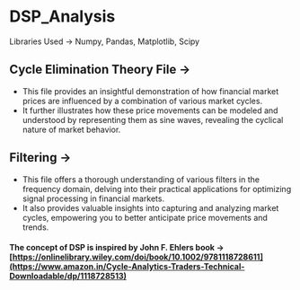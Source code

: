 # DSP_Analysis

Libraries Used -> Numpy, Pandas, Matplotlib, Scipy

## Cycle Elimination Theory File -> 
- This file provides an insightful demonstration of how financial market prices are influenced by a combination of various market cycles. 
- It further illustrates how these price movements can be modeled and understood by representing them as sine waves, revealing the cyclical nature of market behavior.

## Filtering -> 
- This file offers a thorough understanding of various filters in the frequency domain, delving into their practical applications for optimizing signal processing in financial markets.
- It also provides valuable insights into capturing and analyzing market cycles, empowering you to better anticipate price movements and trends.

#### The concept of DSP is inspired by John F. Ehlers book -> [https://onlinelibrary.wiley.com/doi/book/10.1002/9781118728611](https://www.amazon.in/Cycle-Analytics-Traders-Technical-Downloadable/dp/1118728513)
